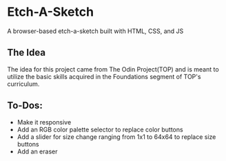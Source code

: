 # Etch-A-Sketch
 A browser-based etch-a-sketch built with HTML, CSS, and JS

 ## The Idea
 The idea for this project came from The Odin Project(TOP) and is meant to utilize the basic skills acquired in the Foundations segment of TOP's curriculum.

 ## To-Dos:
 - Make it responsive
 - Add an RGB color palette selector to replace color buttons
 - Add a slider for size change ranging from 1x1 to 64x64 to replace size buttons
 - Add an eraser
